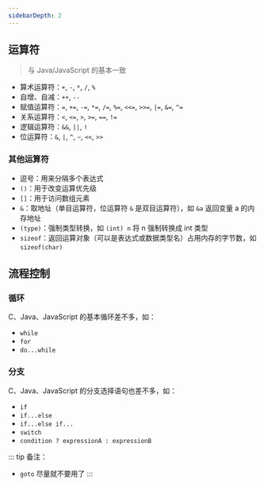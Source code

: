 ```yaml
---
sidebarDepth: 2
---
```


## 运算符

> 与 Java/JavaScript 的基本一致

+ 算术运算符：`+`, `-`, `*`, `/`, `%`
+ 自增、自减：`++`, `--`
+ 赋值运算符：`=`, `+=`, `-=`, `*=`, `/=`, `%=`, `<<=`, `>>=`, `|=`, `&=`, `^=`
+ 关系运算符：`<`, `<=`, `>`, `>=`, `==`, `!=`
+ 逻辑运算符：`&&`, `||`, `!`
+ 位运算符：`&`, `|`, `^`, `~`, `<<`, `>>`



### 其他运算符

+ 逗号：用来分隔多个表达式
+ `()`：用于改变运算优先级
+ `[]`：用于访问数组元素
+ `&`：取地址（单目运算符，位运算符 `&` 是双目运算符），如 `&a` 返回变量 a 的内存地址
+ `(type)`：强制类型转换，如 `(int) n` 将 n 强制转换成 int 类型
+ `sizeof`：返回运算对象（可以是表达式或数据类型名）占用内存的字节数，如 `sizeof(char)` 


## 流程控制

### 循环

C、Java、JavaScript 的基本循环差不多，如：
+ `while`
+ `for`
+ `do...while`


### 分支

C、Java、JavaScript 的分支选择语句也差不多，如：
+ `if`
+ `if...else`
+ `if...else if...`
+ `switch`
+ `condition ? expressionA : expressionB`

::: tip 备注：
+ `goto` 尽量就不要用了
:::